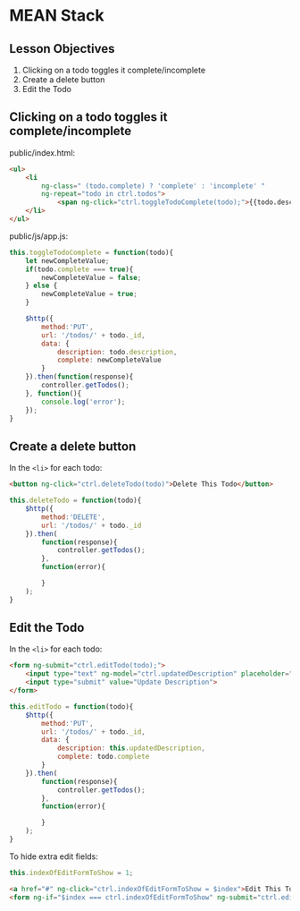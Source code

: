 # MEAN Stack

## Lesson Objectives

1. Clicking on a todo toggles it complete/incomplete
1. Create a delete button
1. Edit the Todo

## Clicking on a todo toggles it complete/incomplete

public/index.html:

```html
<ul>
    <li
        ng-class=" (todo.complete) ? 'complete' : 'incomplete' "
        ng-repeat="todo in ctrl.todos">
            <span ng-click="ctrl.toggleTodoComplete(todo);">{{todo.description}}</span>
    </li>
</ul>
```

public/js/app.js:

```javascript
this.toggleTodoComplete = function(todo){
    let newCompleteValue;
    if(todo.complete === true){
        newCompleteValue = false;
    } else {
        newCompleteValue = true;
    }

    $http({
        method:'PUT',
        url: '/todos/' + todo._id,
        data: {
            description: todo.description,
            complete: newCompleteValue
        }
    }).then(function(response){
        controller.getTodos();
    }, function(){
        console.log('error');
    });
}
```

## Create a delete button

In the `<li>` for each todo:

```html
<button ng-click="ctrl.deleteTodo(todo)">Delete This Todo</button>
```

```javascript
this.deleteTodo = function(todo){
    $http({
        method:'DELETE',
        url: '/todos/' + todo._id
    }).then(
        function(response){
            controller.getTodos();
        },
        function(error){

        }
    );
}
```

## Edit the Todo

In the `<li>` for each todo:

```html
<form ng-submit="ctrl.editTodo(todo);">
    <input type="text" ng-model="ctrl.updatedDescription" placeholder="description" />
    <input type="submit" value="Update Description">
</form>
```

```javascript
this.editTodo = function(todo){
    $http({
        method:'PUT',
        url: '/todos/' + todo._id,
        data: {
            description: this.updatedDescription,
            complete: todo.complete
        }
    }).then(
        function(response){
            controller.getTodos();
        },
        function(error){

        }
    );
}
```

To hide extra edit fields:

```javascript
this.indexOfEditFormToShow = 1;
```

```html
<a href="#" ng-click="ctrl.indexOfEditFormToShow = $index">Edit This Todo</a>
<form ng-if="$index === ctrl.indexOfEditFormToShow" ng-submit="ctrl.editTodo(todo);">
```
